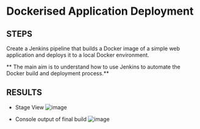 # Dockerised Application Deployment

## STEPS
Create a Jenkins pipeline that builds a Docker image of a simple web application and deploys it to a local Docker environment.

** The main aim is to understand how to use Jenkins to automate the Docker build and deployment process.**

## RESULTS
- Stage View
![image](https://github.com/ella-adeka/DockerisedApplicationDeployment/assets/70539937/89e7ca87-7106-4911-9cf1-5ac31579900a)

- Console output of final build
![image](https://github.com/ella-adeka/DockerisedApplicationDeployment/assets/70539937/83194f53-c378-433e-b1b6-05390532b50e)

